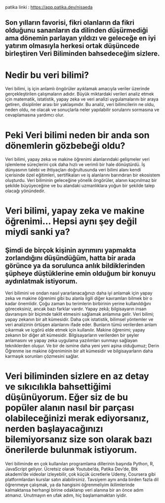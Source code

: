 patika linki : https://app.patika.dev/nisaeda
## Son yılların favorisi, fikri olanların da fikri olduğunu sananların da dilinden düşürmediği ama dönemin parlayan yıldızı ve geleceğe en iyi yatırım olmasıyla herkesi ortak düşüncede birleştiren Veri Biliminden bahsedeceğim sizlere.
# Nedir bu veri bilimi?
Veri bilimi, iş için anlamlı öngörüler ayıklamak amacıyla veriler üzerinde gerçekleştirilen çalışmaların adıdır. Büyük miktardaki verileri analiz etmek için matematik, istatistik, yapay zeka ve veri analizi uygulamalarını bir araya getiren, disiplinler arası bir yaklaşımdır. Bu analiz, veri bilimcilerin ne oldu, neden oldu, ne olacak ve sonuçlarla neler yapılabilir sorularını sormasına ve cevaplamasına yardımcı olur. 
# Peki Veri bilimi neden bir anda son dönemlerin gözbebeği oldu?
Veri bilimi, yapay zeka ve makine öğrenimi alanlarındaki gelişmeler veri işlemleme süreçlerini çok daha hızlı ve verimli bir hale dönüştürdü. İş dünyasının talebi ve ihtiyaçları doğrultusunda veri bilimi alanı kendi içerisinde özel eğitimleri, sertifikaları ve iş alanlarını barındıran bir ekosistem oluşturdu. Veri biliminin geleceğine yönelik öngörüler, alanın kaçınılmaz bir şekilde büyüyeceğine ve bu alandaki uzmanlıklara yoğun bir şekilde talep olacağı yönündedir.
# Veri bilimi, yapay zeka ve makine öğrenimi… Hepsi aynı şey değil miydi sanki ya?
## Şimdi de birçok kişinin ayrımını yapmakta zorlandığını düşündüğüm, hatta bir arada görünce ya da sorulunca anlık bildiklerinden şüpheye düştüklerine emin olduğum bir konuyu aydınlatmak istiyorum.
Veri bilimini ve ondan nasıl yararlanacağınızı daha iyi anlamak için yapay zeka ve makine öğrenimi gibi bu alanla ilgili diğer kavramları bilmek bir o kadar önemlidir. Çoğu zaman bu terimlerin birbirinin yerine kullanıldığını göreceksiniz, ancak bazı farklar vardır.
Yapay zekâ; bilgisayarın insan davranışını bir biçimde taklit etmesini sağlamak anlamına gelir.
Veri bilimi; yapay zekanın bir alt kümesidir. Daha çok istatistik, bilimsel yöntemler ve veri analizinin örtüşen alanlarını ifade eder. Bunların tümü verilerden anlam çıkarmak ve içgörü elde etmek için kullanılır.
Makine öğrenimi; yapay zekanın bir diğer alt kümesidir. Bilgisayarların verilerden bir şeyler anlamasını ve yapay zeka uygulama yazılımları sunmayı sağlayan tekniklerden oluşur.
Ve bir de ismine daha yeni yeni aşina olduğumuz; Derin Öğrenme ise makine öğreniminin bir alt kümesidir ve bilgisayarların daha karmaşık sorunları çözmesini sağlar. 
# Veri biliminden sizlere en az detay ve sıkıcılıkla bahsettiğimi düşünüyorum. Eğer siz de bu popüler alanın nasıl bir parçası olabileceğinizi merak ediyorsanız, nerden başlayacağınızı bilemiyorsanız size son olarak bazı önerilerde bulunmak istiyorum.
Veri biliminde en çok kullanılan programlama dillerinin başında Python, R, JavaScript geliyor. Ücretsiz olarak Youtube’da, Patika Dev’de, Btk akademi’de videolar izleyebilir, çok küçük ücretlerle Udemy, Coursera gibi platformlardan kurslar satın alabilirsiniz. Tavsiyem aynı anda birden fazla dil öğrenmeye çalışmak, ya da hangisini öğrenmeliyim ikilimlerinde kalmaktansa herhangi birine odaklanıp veri alanına bir an önce adım atmanız. Unutmayın en ufak adım, hiç başlamamaktan iyidir.
